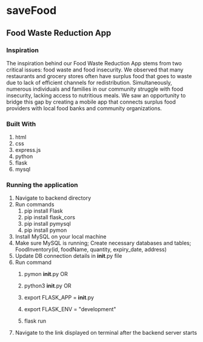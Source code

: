 # saveFood

## Food Waste Reduction App
### Inspiration
The inspiration behind our Food Waste Reduction App stems from two critical issues: food waste and food insecurity. We observed that many restaurants and grocery stores often have surplus food that goes to waste due to lack of efficient channels for redistribution. Simultaneously, numerous individuals and families in our community struggle with food insecurity, lacking access to nutritious meals. We saw an opportunity to bridge this gap by creating a mobile app that connects surplus food providers with local food banks and community organizations.

### Built With
1. html
2. css
3. express.js
4. python
5. flask
6. mysql


### Running the application
1. Navigate to backend directory
2. Run commands
   1. pip install Flask
   2. pip install flask_cors
   3. pip install pymysql
   4. pip install pymon
4. Install MySQL on your local machine
5. Make sure MySQL is running; Create necessary databases and tables; FoodInventory(id, foodName, quantity, expiry_date, address)
6. Update DB connection details in __init__.py file
7. Run command
   1. pymon __init__.py
OR

   1. python3 __init__.py
OR

   1. export FLASK_APP = __init__.py
   2. export FLASK_ENV = "development"
   3. flask run
9. Navigate to the link displayed on terminal after the backend server starts
